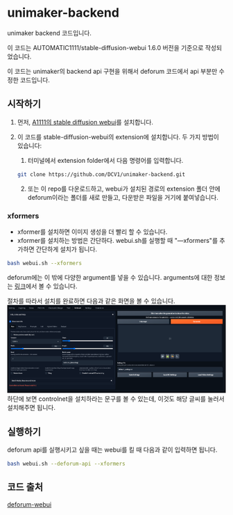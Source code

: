 # unimaker-backend
unimaker backend 코드입니다.

이 코드는 AUTOMATIC1111/stable-diffusion-webui 1.6.0 버전을 기준으로 작성되었습니다.

이 코드는 unimaker의 backend api 구현을 위해서 deforum 코드에서 api 부분만 수정한 코드입니다.

## 시작하기
1. 먼저, [A1111의 stable diffusion webui]()를 설치합니다.

2. 이 코드를 stable-diffusion-webui의 extension에 설치합니다. 두 가지 방법이 있습니다:

   1) 터미널에서 extension folder에서 다음 명령어를 입력합니다.
   ``` bash
   git clone https://github.com/DCV1/unimaker-backend.git
   ```

   2) 또는 이 repo를 다운로드하고, webui가 설치된 경로의 extension 폴더 안에 deforum이라는 폴더를 새로 만들고, 다운받은 파일을 거기에 붙여넣습니다.

### xformers
- xformer를 설치하면 이미지 생성을 더 빨리 할 수 있습니다.
- xformer를 설치하는 방법은 간단하다. webui.sh를 실행할 때 "—xformers"를 추가하면 간단하게 설치가 됩니다.
``` bash
bash webui.sh --xformers
```

deforum에는 이 밖에 다양한 argument를 넣을 수 있습니다. arguments에 대한 정보는 [링크](https://github.com/AUTOMATIC1111/stable-diffusion-webui/wiki/Command-Line-Arguments-and-Settings)에서 볼 수 있습니다.


절차를 따라서 설치를 완료하면 다음과 같은 화면을 볼 수 있습니다.
![deforum-webui](assets/md/deforum-webui.png)
하단에 보면 controlnet을 설치하라는 문구를 볼 수 있는데, 이것도 해당 글씨를 눌러서 설치해주면 됩니다.

## 실행하기

deforum api를 실행시키고 싶을 때는 webui를 킬 때 다음과 같이 입력하면 됩니다.
``` bash
bash webui.sh --deforum-api --xformers
```

## 코드 출처
[deforum-webui](https://github.com/deforum-art/sd-webui-deforum)

